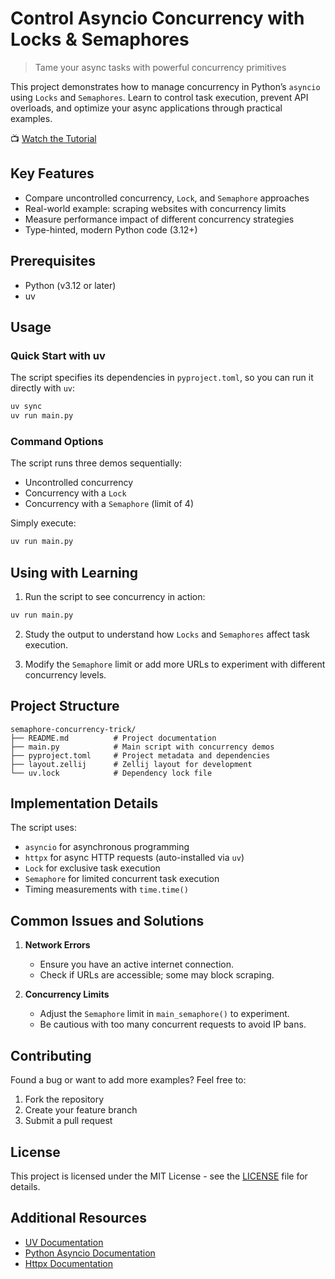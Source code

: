# Control Asyncio Concurrency with Locks & Semaphores

> Tame your async tasks with powerful concurrency primitives

This project demonstrates how to manage concurrency in Python’s `asyncio` using
`Locks` and `Semaphores`. Learn to control task execution, prevent API
overloads, and optimize your async applications through practical examples.

📺 [Watch the Tutorial](https://youtu.be/ZO74-pZLr1w)

## Key Features

- Compare uncontrolled concurrency, `Lock`, and `Semaphore` approaches
- Real-world example: scraping websites with concurrency limits
- Measure performance impact of different concurrency strategies
- Type-hinted, modern Python code (3.12+)

## Prerequisites

- Python (v3.12 or later)
- uv

## Usage

### Quick Start with uv

The script specifies its dependencies in `pyproject.toml`, so you can run it
directly with `uv`:

```bash
uv sync
uv run main.py
```

### Command Options

The script runs three demos sequentially:

- Uncontrolled concurrency
- Concurrency with a `Lock`
- Concurrency with a `Semaphore` (limit of 4)

Simply execute:

```bash
uv run main.py
```

## Using with Learning

1. Run the script to see concurrency in action:

```bash
uv run main.py
```

2. Study the output to understand how `Locks` and `Semaphores` affect task
   execution.

3. Modify the `Semaphore` limit or add more URLs to experiment with different
   concurrency levels.

## Project Structure

```
semaphore-concurrency-trick/
├── README.md          # Project documentation
├── main.py            # Main script with concurrency demos
├── pyproject.toml     # Project metadata and dependencies
├── layout.zellij      # Zellij layout for development
└── uv.lock            # Dependency lock file
```

## Implementation Details

The script uses:

- `asyncio` for asynchronous programming
- `httpx` for async HTTP requests (auto-installed via `uv`)
- `Lock` for exclusive task execution
- `Semaphore` for limited concurrent task execution
- Timing measurements with `time.time()`

## Common Issues and Solutions

1. **Network Errors**
   - Ensure you have an active internet connection.
   - Check if URLs are accessible; some may block scraping.

2. **Concurrency Limits**
   - Adjust the `Semaphore` limit in `main_semaphore()` to experiment.
   - Be cautious with too many concurrent requests to avoid IP bans.

## Contributing

Found a bug or want to add more examples? Feel free to:

1. Fork the repository
2. Create your feature branch
3. Submit a pull request

## License

This project is licensed under the MIT License - see the [LICENSE](LICENSE) file
for details.

## Additional Resources

- [UV Documentation](https://github.com/astral-sh/uv)
- [Python Asyncio Documentation](https://docs.python.org/3/library/asyncio.html)
- [Httpx Documentation](https://www.python-httpx.org/)
